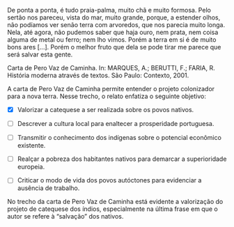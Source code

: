 

De ponta a ponta, é tudo praia-palma, muito chã e muito formosa. Pelo sertão nos pareceu, vista do mar, muito grande, porque, a estender olhos, não podíamos ver senão terra com arvoredos, que nos parecia muito longa. Nela, até agora, não pudemos saber que haja ouro, nem prata, nem coisa alguma de metal ou ferro; nem lho vimos. Porém a terra em si é de muito bons ares \[...]. Porém o melhor fruto que dela se pode tirar me parece que será salvar esta gente.

Carta de Pero Vaz de Caminha. In: MARQUES, A.; BERUTTI, F.; FARIA, R. História moderna através de textos. São Paulo: Contexto, 2001.

A carta de Pero Vaz de Caminha permite entender o projeto colonizador para a nova terra. Nesse trecho, o relato enfatiza o seguinte objetivo:



- [x] Valorizar a catequese a ser realizada sobre os povos nativos.
- [ ] Descrever a cultura local para enaltecer a prosperidade portuguesa.
- [ ] Transmitir o conhecimento dos indígenas sobre o potencial econômico existente.
- [ ] Realçar a pobreza dos habitantes nativos para demarcar a superioridade europeia.
- [ ] Criticar o modo de vida dos povos autóctones para evidenciar a ausência de trabalho.


No trecho da carta de Pero Vaz de Caminha está evidente a valorização do projeto de catequese dos índios, especialmente na última frase em que o autor se refere à “salvação” dos nativos.

        